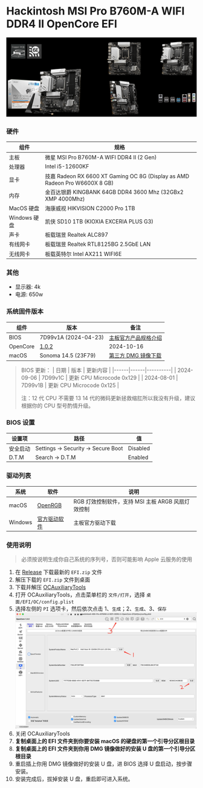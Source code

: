 # Hackintosh MSI Pro B760M-A WIFI DDR4 II OpenCore EFI

![Motherboard](Motherboard.png)

### 硬件

| 组件         | 规格                                                                        |
| ------------ | --------------------------------------------------------------------------- |
| 主板         | 微星 MSI Pro B760M-A WIFI DDR4 II (2 Gen)                                   |
| 处理器       | Intel i5-12600KF                                                            |
| 显卡         | 技嘉 Radeon RX 6600 XT Gaming OC 8G (Display as AMD Radeon Pro W6600X 8 GB) |
| 内存         | 金百达银爵 KINGBANK 64GB DDR4 3600 Mhz (32GBx2 XMP 4000Mhz)                 |
| MacOS 硬盘   | 海康威视 HIKVISION C2000 Pro 1TB                                            |
| Windows 硬盘 | 凯侠 SD10 1TB (KIOXIA EXCERIA PLUS G3)                                      |
| 声卡         | 板载瑞昱 Realtek ALC897                                                     |
| 有线网卡     | 板载瑞昱 Realtek RTL8125BG 2.5GbE LAN                                       |
| 无线网卡     | 板载英特尔 Intel AX211 WIFI6E                                               |

### 其他

- 显示器: 4k
- 电源: 650w

### 系统固件版本

| 组件     | 版本                                                | 备注                                                                                     |
| -------- | --------------------------------------------------- | ---------------------------------------------------------------------------------------- |
| BIOS     | 7D99v1A (2024-04-23)                                | [主板官方产品规格介绍](https://www.msi.cn/Motherboard/PRO-B760M-A-WIFI-DDR4-II/Overview) |
| OpenCore | [1.0.2](https://github.com/acidanthera/OpenCorePkg) | 2024-10-16                                                                               |
| macOS    | Sonoma 14.5 (23F79)                                 | [第三方 DMG 镜像下载](https://hackintosh.club/d/10000080)                                |

> BIOS 更新：
> | 日期 | 版本 | 更新内容 |
> |------|------|----------|
> | 2024-09-06 | 7D99v1C | 更新 CPU Microcode 0x129 |
> | 2024-08-01 | 7D99v1B | 更新 CPU Microcode 0x125 |
>
> 注：12 代 CPU 不需要 13 14 代的微码更新拯救缩肛所以我没有升级，建议根据你的 CPU 型号酌情升级。

### BIOS 设置

| 设置项   | 路径                                | 值       |
| -------- | ----------------------------------- | -------- |
| 安全启动 | Settings -> Security -> Secure Boot | Disabled |
| D.T.M    | Search -> D.T.M                     | Enabled  |

### 驱动列表

| 系统    | 软件                                                                                   | 说明                                              |
| ------- | -------------------------------------------------------------------------------------- | ------------------------------------------------- |
| macOS   | [OpenRGB](https://gitlab.com/CalcProgrammer1/OpenRGB)                                  | RGB 灯效控制软件，支持 MSI 主板 ARGB 风扇灯效控制 |
| Windows | [官方驱动软件](https://www.msi.cn/Motherboard/PRO-B760M-A-WIFI-DDR4-II/support#driver) | 主板官方驱动下载                                  |

### 使用说明

> 必须按说明生成你自己系统的序列号，否则可能影响 Apple 云服务的使用

1. 在 [Release](https://github.com/xxnuo/Hackintosh-MSI-Pro-B760M-A-WIFI-DDR4-II-OpenCore-EFI/releases) 下载最新的 `EFI.zip` 文件
2. 解压下载的 `EFI.zip` 文件到桌面
3. 下载并解压 [OCAuxiliaryTools](https://github.com/ic005k/OCAuxiliaryTools/releases)
4. 打开 OCAuxiliaryTools，点击菜单栏的 `文件/打开`，选择 `桌面/EFI/OC/config.plist`
5. 选择左侧的 `PI` 选项卡，然后依次点击 1、`生成`；2、`生成`、3、`保存`
   ![Config](Config.jpg)
6. 关闭 OCAuxiliaryTools
7. **复制桌面上的 EFI 文件夹到你要安装 macOS 的硬盘的第一个引导分区根目录**
8. **复制桌面上的 EFI 文件夹到你用 DMG 镜像做好的安装 U 盘的第一个引导分区根目录**
9. 重启插上你用 DMG 镜像做好的安装 U 盘，进 BIOS 选择 U 盘启动，按步骤安装。
10. 安装完成后，拔掉安装 U 盘，重启即可进入系统。
